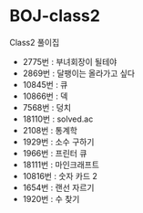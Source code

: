 # BOJ-class2
Class2 풀이집

- 2775번 : 부녀회장이 될테야
- 2869번 : 달팽이는 올라가고 싶다
- 10845번 : 큐
- 10866번 : 덱
- 7568번 : 덩치
- 18110번 : solved.ac
- 2108번 : 통계학
- 1929번 : 소수 구하기
- 1966번 : 프린터 큐
- 18111번 : 마인크래프트
- 10816번 : 숫자 카드 2
- 1654번 : 랜선 자르기
- 1920번 : 수 찾기